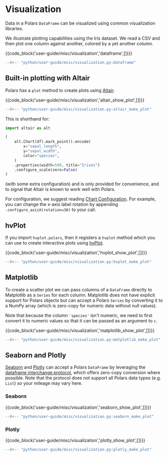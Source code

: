 # Visualization

Data in a Polars `DataFrame` can be visualized using common visualization libraries.

We illustrate plotting capabilities using the Iris dataset. We read a CSV and then
plot one column against another, colored by a yet another column.

{{code_block('user-guide/misc/visualization','dataframe',[])}}

```python exec="on" result="text" session="user-guide/misc/visualization"
--8<-- "python/user-guide/misc/visualization.py:dataframe"
```

## Built-in plotting with Altair

Polars has a `plot` method to create plots using [Altair](https://altair-viz.github.io/):

{{code_block('user-guide/misc/visualization','altair_show_plot',[])}}

```python exec="on" session="user-guide/misc/visualization"
--8<-- "python/user-guide/misc/visualization.py:altair_make_plot"
```

This is shorthand for:

```python
import altair as alt

(
    alt.Chart(df).mark_point().encode(
        x="sepal_length",
        y="sepal_width",
        color="species",
    )
    .properties(width=500, title="Irises")
    .configure_scale(zero=False)
)
```

(with some extra configuration) and is only provided for convenience, and to signal that Altair is known to work well with
Polars.

For configuration, we suggest reading [Chart Configuration](https://altair-viz.github.io/altair-tutorial/notebooks/08-Configuration.html). For example, you can change the x-axis label rotation by appending
`.configure_axisX(rotation=30)` to your call.

## hvPlot

If you import `hvplot.polars`, then it registers a `hvplot`
method which you can use to create interactive plots using [hvPlot](https://hvplot.holoviz.org/).

{{code_block('user-guide/misc/visualization','hvplot_show_plot',[])}}

```python exec="on" session="user-guide/misc/visualization"
--8<-- "python/user-guide/misc/visualization.py:hvplot_make_plot"
```

## Matplotlib

To create a scatter plot we can pass columns of a `DataFrame` directly to Matplotlib as a `Series` for each column.
Matplotlib does not have explicit support for Polars objects but can accept a Polars `Series` by
converting it to a NumPy array (which is zero-copy for numeric data without null values).

Note that because the column `'species'` isn't numeric, we need to first convert it to numeric values so that
it can be passed as an argument to `c`.

{{code_block('user-guide/misc/visualization','matplotlib_show_plot',[])}}

```python exec="on" session="user-guide/misc/visualization"
--8<-- "python/user-guide/misc/visualization.py:matplotlib_make_plot"
```

## Seaborn and Plotly

[Seaborn](https://seaborn.pydata.org/) and [Plotly](https://plotly.com/) can accept a Polars `DataFrame` by leveraging the [dataframe interchange protocol](https://data-apis.org/dataframe-api/), which offers zero-copy conversion where possible. Note
that the protocol does not support all Polars data types (e.g. `List`) so your mileage may vary here.

### Seaborn

{{code_block('user-guide/misc/visualization','seaborn_show_plot',[])}}

```python exec="on" session="user-guide/misc/visualization"
--8<-- "python/user-guide/misc/visualization.py:seaborn_make_plot"
```

### Plotly

{{code_block('user-guide/misc/visualization','plotly_show_plot',[])}}

```python exec="on" session="user-guide/misc/visualization"
--8<-- "python/user-guide/misc/visualization.py:plotly_make_plot"
```
